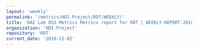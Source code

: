```yaml
---
layout: 'weekly'
permalink: '/metrics/HDI-Project/RDT/WEEKLY/'
title: 'DAI Lab OSS Metrics Metrics report for RDT | WEEKLY-REPORT-2018-12-02'
organization: 'HDI-Project'
repository: 'RDT'
current_date: '2018-12-02'
---
```

